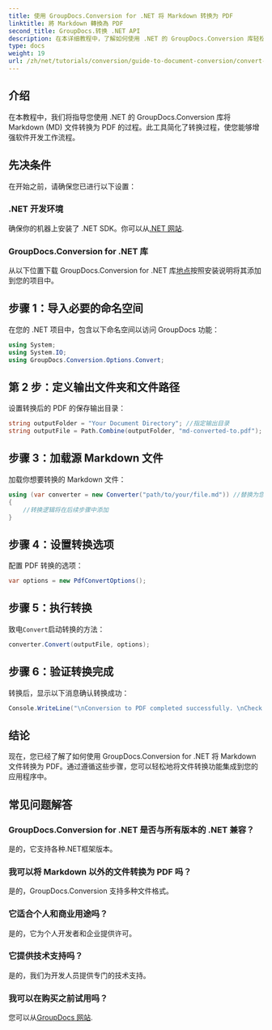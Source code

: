 ```yaml
---
title: 使用 GroupDocs.Conversion for .NET 将 Markdown 转换为 PDF
linktitle: 將 Markdown 轉換為 PDF
second_title: GroupDocs.转换 .NET API
description: 在本详细教程中，了解如何使用 .NET 的 GroupDocs.Conversion 库轻松地将 Markdown (MD) 文件转换为可移植文档格式 (PDF)。
type: docs
weight: 19
url: /zh/net/tutorials/conversion/guide-to-document-conversion/convert-markdown-to-pdf/
---
```

## 介绍

在本教程中，我们将指导您使用 .NET 的 GroupDocs.Conversion 库将 Markdown (MD) 文件转换为 PDF 的过程。此工具简化了转换过程，使您能够增强软件开发工作流程。

## 先决条件

在开始之前，请确保您已进行以下设置：

### .NET 开发环境
确保你的机器上安装了 .NET SDK。你可以从[.NET 网站](https://dotnet.microsoft.com/download).

### GroupDocs.Conversion for .NET 库
从以下位置下载 GroupDocs.Conversion for .NET 库[地点](https://releases.groupdocs.com/conversion/net/)按照安装说明将其添加到您的项目中。

## 步骤 1：导入必要的命名空间
在您的 .NET 项目中，包含以下命名空间以访问 GroupDocs 功能：

```csharp
using System;
using System.IO;
using GroupDocs.Conversion.Options.Convert;
```

## 第 2 步：定义输出文件夹和文件路径
设置转换后的 PDF 的保存输出目录：

```csharp
string outputFolder = "Your Document Directory"; //指定输出目录
string outputFile = Path.Combine(outputFolder, "md-converted-to.pdf");
```

## 步骤 3：加载源 Markdown 文件
加载你想要转换的 Markdown 文件：

```csharp
using (var converter = new Converter("path/to/your/file.md")) //替换为您的 MD 文件路径
{
    //转换逻辑将在后续步骤中添加
}
```

## 步骤 4：设置转换选项
配置 PDF 转换的选项：

```csharp
var options = new PdfConvertOptions();
```

## 步骤 5：执行转换
致电`Convert`启动转换的方法：

```csharp
converter.Convert(outputFile, options);
```

## 步骤 6：验证转换完成
转换后，显示以下消息确认转换成功：

```csharp
Console.WriteLine("\nConversion to PDF completed successfully. \nCheck output in {0}", outputFolder);
```

## 结论
现在，您已经了解了如何使用 GroupDocs.Conversion for .NET 将 Markdown 文件转换为 PDF。通过遵循这些步骤，您可以轻松地将文件转换功能集成到您的应用程序中。

## 常见问题解答

### GroupDocs.Conversion for .NET 是否与所有版本的 .NET 兼容？
是的，它支持各种.NET框架版本。

### 我可以将 Markdown 以外的文件转换为 PDF 吗？
是的，GroupDocs.Conversion 支持多种文件格式。

### 它适合个人和商业用途吗？
是的，它为个人开发者和企业提供许可。

### 它提供技术支持吗？
是的，我们为开发人员提供专门的技术支持。

### 我可以在购买之前试用吗？
您可以从[GroupDocs 网站](https://releases.groupdocs.com/conversion/net/).